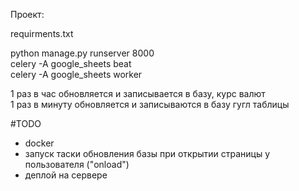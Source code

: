 Проект:

requirments.txt

python manage.py runserver 8000<br>
celery -A google_sheets beat<br>
celery -A google_sheets worker<br>

1 раз в час обновляется и записывается в базу, курс валют<br>
1 раз в минуту обновляется и записываются в базу гугл таблицы

#TODO
- docker
- запуск таски обновления базы при открытии страницы у пользователя ("onload")
- деплой на сервере


